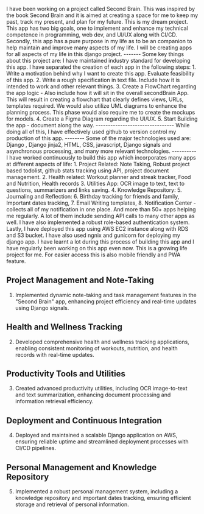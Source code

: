 I have been working on a project called Second Brain. This was inspired by the book Second Brain and it is aimed at creating a space for me to keep my past, track my present, and plan for my future. This is my dream project. This app has two big goals, one to implement and enhance my technical competence in programming, web dev, and UI/UX along with CI/CD. Secondly, this app has a pure purpose in my life as to be an companion to help maintain and improve many aspects of my life. I will be creating apps for all aspects of my life in this django project. ------- Some key things about this project are: I have maintained industry standard for developing this app. I have separated the creation of each app in the following steps: 1. Write a motivation behind why I want to create this app. Evaluate feasibility of this app.
2. Write a rough specification in text file. Include how it is intended to work and other relevant things. 
3. Create a FlowChart regarding the app logic - Also include how it will sit in the overall secondBrain App. This will result in creating a flowchart that clearly defines views, URLs, templates required. We would also utilize UML diagrams to enhance the planning process. This phase would also require me to create the mockups for models.
4. Create a Figma Diagram regarding the UI/UX.
5. Start Building the app - document along the way. -------------------------------- While doing all of this, I have effectively used github to version control my production of this app. -------- Some of the major technologies used are: Django , Django jinja2, HTML, CSS, javascript, Django signals and asynchronous processing, and many more relevant technologies. ---------- I have worked continuously to build this app which incorporates many apps at different aspects of life: 1. Project Related: Note Taking, Robust project based todolist, github stats tracking using API, project document management.
2. Health related: Workout planner and streak tracker, Food and Nutrition, Health records
3. Utilities App: OCR image to text, text to questions, summarizers and links saving.
4. Knowledge Repository:
5. Journaling and Reflection:
6. Birthday tracking for friends and family, Important dates tracking, 
7. Email Writing templates, 
8. Notification Center - collects all of my notification in one place.
And more than 50+ apps helping me regularly. A lot of them include sending API calls to many other apps as well. I have also implemented a robust role-based authentication system. Lastly, I have deployed this app using AWS EC2 instance along with RDS and S3 bucket. I have also used ngnix and gunicorn for deploying my django app. I have learnt a lot during this process of building this app and I have regularly been working on this app even now. This is a growing life project for me. For easier access this is also mobile friendly and PWA feature.

## Project Management and Note-Taking

1. Implemented dynamic note-taking and task management features in the "Second Brain" app, enhancing project efficiency and real-time updates using Django signals.

## Health and Wellness Tracking

2. Developed comprehensive health and wellness tracking applications, enabling consistent monitoring of workouts, nutrition, and health records with real-time updates.

## Productivity Tools and Utilities

3. Created advanced productivity utilities, including OCR image-to-text and text summarization, enhancing document processing and information retrieval efficiency.

## Deployment and Continuous Integration

4. Deployed and maintained a scalable Django application on AWS, ensuring reliable uptime and streamlined deployment processes with CI/CD pipelines.

## Personal Management and Knowledge Repository

5. Implemented a robust personal management system, including a knowledge repository and important dates tracking, ensuring efficient storage and retrieval of personal information.